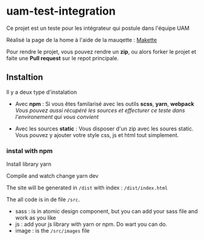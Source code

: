 # uam-test-integration
Ce projet est un teste pour les intégrateur qui postule dans l'équipe UAM

Réalisé la page de la home à l'aide de la mauqette : [Makette](https://www.figma.com/file/LmSsJRh9ahz9HrX2JHftrO/St-gervais-Test?node-id=1204%3A5575&mode=dev)

Pour rendre le projet, vous pouvez rendre un **zip**, ou alors forker le projet et faite une **Pull request** sur le repot principale.

## Instaltion

Il y a deux type d'instalation

* Avec **npm** : Si vous êtes familarisé avec les outils **scss**, **yarn**, **webpack**
*Vous pouvez aussi récupéré les sources et effecturer ce teste dans l'environement qui vous convient*

* Avec les sources **static** : Vous disposer d'un zip avec les soures static. Vous pouvez y ajouter votre style css, js et html tout simplement.

### instal with npm

Install library
  yarn

Compile and watch change
  yarn dev

The site will be generated in `/dist` with index : `/dist/index.html`

The all code is in de file `/src`.

* sass : is in atomic design component, but you can add your sass file and work as you like
* js : add your js library with yarn or npm. Do wart you can do.
* image : is the `/src/images` file 
